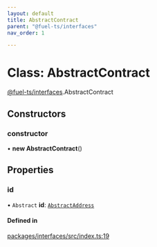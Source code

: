 ```yaml
---
layout: default
title: AbstractContract
parent: "@fuel-ts/interfaces"
nav_order: 1

---
```


# Class: AbstractContract

[@fuel-ts/interfaces](../index.md).AbstractContract

## Constructors

### constructor

• **new AbstractContract**()

## Properties

### id

• `Abstract` **id**: [`AbstractAddress`](AbstractAddress.md)

#### Defined in

[packages/interfaces/src/index.ts:19](https://github.com/FuelLabs/fuels-ts/blob/master/packages/interfaces/src/index.ts#L19)
